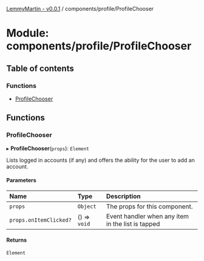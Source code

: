 [LemmyMartin - v0.0.1](../README.md) / components/profile/ProfileChooser

# Module: components/profile/ProfileChooser

## Table of contents

### Functions

- [ProfileChooser](components_profile_ProfileChooser.md#profilechooser)

## Functions

### ProfileChooser

▸ **ProfileChooser**(`props`): `Element`

Lists logged in accounts (if any) and offers the
ability for the user to add an account.

#### Parameters

| Name | Type | Description |
| :------ | :------ | :------ |
| `props` | `Object` | The props for this component. |
| `props.onItemClicked?` | () => `void` | Event handler when any item in the list is tapped |

#### Returns

`Element`
